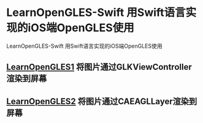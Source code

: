 # LearnOpenGLES-Swift 用Swift语言实现的iOS端OpenGLES使用

LearnOpenGLES-Swift 用Swift语言实现的iOS端OpenGLES使用

## [LearnOpenGLES1](https://github.com/MTerence/LearnOpenGLES/tree/main/LearnOpenGLES1) 将图片通过GLKViewController渲染到屏幕 

## [LearnOpenGLES2](https://github.com/MTerence/LearnOpenGLES/tree/main/LearnOpenGLES2/LearnOpenGLES2) 将图片通过CAEAGLLayer渲染到屏幕 
